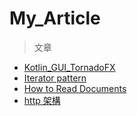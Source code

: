 # My_Article
> 文章
- [Kotlin_GUI_TornadoFX](https://github.com/EriaWist/My_Article/blob/main/Kotlin-TornadoFX/Kotlin_GUI_TornadoFX.md)
- [Iterator pattern](https://github.com/EriaWist/My_Article/blob/main/design%20pattern/Iterator%20pattern.md)
- [How to Read Documents](https://github.com/EriaWist/My_Article/blob/main/How%20to%20Read%20Documents.md)
- [http 架構](https://github.com/EriaWist/My_Article/blob/main/http/%E6%9E%B6%E6%A7%8B.md)